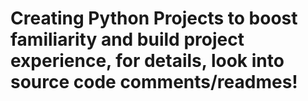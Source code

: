# Creating Python Projects to boost familiarity and build project experience, for details, look into source code comments/readmes!
